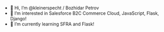 - 👋 Hi, I’m @kleinerspecht / Bozhidar Petrov
- 👀 I’m interested in Salesforce B2C Commerce Cloud, JavaScript, Flask, Django!
- 🌱 I’m currently learning SFRA and Flask!

<!---
kleinerspecht/kleinerspecht is a ✨ special ✨ repository because its `README.md` (this file) appears on your GitHub profile.
You can click the Preview link to take a look at your changes.
--->
